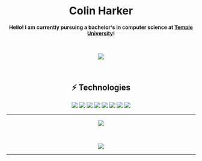 
<div align="center">
  <br>
  <h1>Colin Harker</h1>
  <sub>  
  <h3>Hello! I am currently pursuing a bachelor's in computer science at <a href="[Temple University](https://www.temple.edu/)">Temple University</a>!
  </h3>
  </sub>
</div>

</br>

<p align="center">
<img src="https://img.shields.io/badge/-ColinHarker-blue?style=flat-square&logo=Linkedin&logoColor=white&link=https://www.linkedin.com/in/colin-harker/" />
</p>

</br>

<div align="center">
<h2>⚡ Technologies</h2>
</div>

<p align="center">
<img src="https://img.shields.io/badge/-C++-00599C?style=flat-square&logo=c" />
<img src="https://img.shields.io/badge/-C-00599C?style=flat-square&logo=c" />
<img src="https://img.shields.io/badge/-Python-black?style=flat-square&logo=Python" />
<img src="https://img.shields.io/badge/-java-E34A86?style=flat-square&logo=java" />
<img src="https://img.shields.io/badge/-Ubuntu-black?style=flat-square&logo=Ubuntu" />
<img src="https://img.shields.io/badge/-Git-black?style=flat-square&logo=git" />
<img src="https://img.shields.io/badge/-GitHub-181717?style=flat-square&logo=github" />
<img src="https://img.shields.io/badge/-GitLab-FCA121?style=flat-square&logo=gitlab" />
</p>

---
<p align="center"> <img src="https://github-readme-stats.vercel.app/api?username=ColinHarker&count_private=true&show_icons=true&hide=issues" /> </p>
</br>
<p align="center"> <img src="https://github-readme-stats.vercel.app/api/top-langs/?username=ColinHarker&layout=compact" /> </p>

---